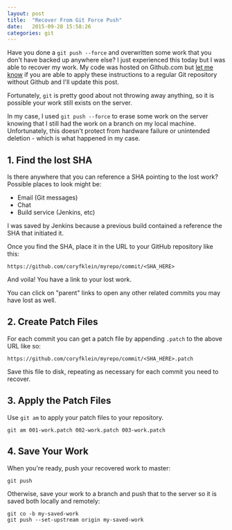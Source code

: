 ```yaml
---
layout: post
title:  "Recover From Git Force Push"
date:   2015-09-28 15:58:26
categories: git
---
```


Have you done a `git push --force` and overwritten some work that you don't have backed up anywhere else? I just experienced this today but I was able to recover my work. My code was hosted on Github.com but [let me know](mailto:cory@coryklein.com) if you are able to apply these instructions to a regular Git repository without Github and I'll update this post.

Fortunately, `git` is pretty good about not throwing away anything, so it is possible your work still exists on the server.

In my case, I used `git push --force` to erase some work on the server knowing that I still had the work on a branch on my local machine. Unfortunately, this doesn't protect from hardware failure or unintended deletion - which is what happened in my case.

## 1. Find the lost SHA

Is there anywhere that you can reference a SHA pointing to the lost work? Possible places to look might be:

* Email (Git messages)
* Chat
* Build service (Jenkins, etc)

I was saved by Jenkins because a previous build contained a reference the SHA that initiated it.

Once you find the SHA, place it in the URL to your GitHub repository like this:

```
https://github.com/coryfklein/myrepo/commit/<SHA_HERE>
```

And voila! You have a link to your lost work.

You can click on "parent" links to open any other related commits you may have lost as well.

## 2. Create Patch Files

For each commit you can get a patch file by appending `.patch` to the above URL like so:

```
https://github.com/coryfklein/myrepo/commit/<SHA_HERE>.patch
```

Save this file to disk, repeating as necessary for each commit you need to recover.

## 3. Apply the Patch Files

Use `git am` to apply your patch files to your repository.

```
git am 001-work.patch 002-work.patch 003-work.patch
```

## 4. Save Your Work

When you're ready, push your recovered work to master:

```
git push
```

Otherwise, save your work to a branch and push that to the server so it is saved both locally and remotely:

```
git co -b my-saved-work
git push --set-upstream origin my-saved-work
```
